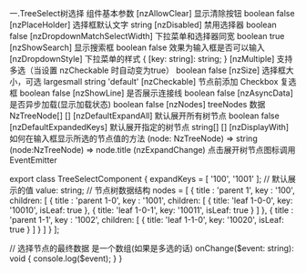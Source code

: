 一.TreeSelect树选择 组件基本参数
[nzAllowClear]	显示清除按钮	boolean	false
[nzPlaceHolder]	选择框默认文字	string
[nzDisabled]	禁用选择器	boolean	false
[nzDropdownMatchSelectWidth]	下拉菜单和选择器同宽	boolean	true
[nzShowSearch]	显示搜索框	boolean	false 效果为输入框是否可以输入
[nzDropdownStyle]	下拉菜单的样式	{ [key: string]: string; }
[nzMultiple]	支持多选（当设置 nzCheckable 时自动变为true）	boolean	false
[nzSize]	选择框大小，可选 largesmall	string	'default'
[nzCheckable]	节点前添加 Checkbox 复选框	boolean	false
[nzShowLine]	是否展示连接线	boolean	false
[nzAsyncData]	是否异步加载(显示加载状态)	boolean	false
[nzNodes]	treeNodes 数据	NzTreeNode[]	[]
[nzDefaultExpandAll]	默认展开所有树节点	boolean	false
[nzDefaultExpandedKeys]	默认展开指定的树节点	string[]	[]
[nzDisplayWith]	如何在输入框显示所选的节点值的方法	(node: NzTreeNode) => string	(node:NzTreeNode) => node.title
(nzExpandChange)	点击展开树节点图标调用	EventEmitter<NzFormatEmitEvent>	



export class TreeSelectComponent {
  expandKeys = [ '100', '1001' ];  // 默认展示的值
  value: string;
  // 节点树数据结构
  nodes = [ {
    title   : 'parent 1',
    key     : '100',
    children: [ {
      title   : 'parent 1-0',
      key     : '1001',
      children: [
        { title: 'leaf 1-0-0', key: '10010', isLeaf: true },
        { title: 'leaf 1-0-1', key: '10011', isLeaf: true }
      ]
    }, {
      title   : 'parent 1-1',
      key     : '1002',
      children: [
        { title: 'leaf 1-1-0', key: '10020', isLeaf: true }
      ]
    } ]
  } ];

  // 选择节点的最终数据 是一个数组(如果是多选的话)
  onChange($event: string): void {
    console.log($event);
  }
}







